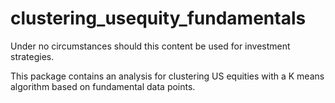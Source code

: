 # clustering_usequity_fundamentals
Under no circumstances should this content be used for investment strategies. 

This package contains an analysis for clustering US equities with a K means algorithm based on fundamental data points. 
